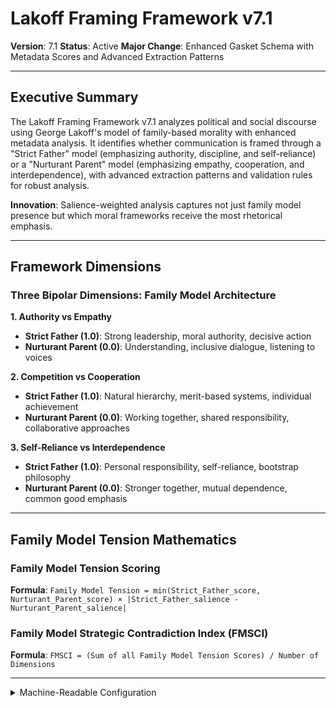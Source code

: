 # Lakoff Framing Framework v7.1

**Version**: 7.1
**Status**: Active
**Major Change**: Enhanced Gasket Schema with Metadata Scores and Advanced Extraction Patterns

---

## Executive Summary

The Lakoff Framing Framework v7.1 analyzes political and social discourse using George Lakoff's model of family-based morality with enhanced metadata analysis. It identifies whether communication is framed through a "Strict Father" model (emphasizing authority, discipline, and self-reliance) or a "Nurturant Parent" model (emphasizing empathy, cooperation, and interdependence), with advanced extraction patterns and validation rules for robust analysis.

**Innovation**: Salience-weighted analysis captures not just family model presence but which moral frameworks receive the most rhetorical emphasis.

---

## Framework Dimensions

### **Three Bipolar Dimensions: Family Model Architecture**

**1. Authority vs Empathy**
- **Strict Father (1.0)**: Strong leadership, moral authority, decisive action
- **Nurturant Parent (0.0)**: Understanding, inclusive dialogue, listening to voices

**2. Competition vs Cooperation**  
- **Strict Father (1.0)**: Natural hierarchy, merit-based systems, individual achievement
- **Nurturant Parent (0.0)**: Working together, shared responsibility, collaborative approaches

**3. Self-Reliance vs Interdependence**
- **Strict Father (1.0)**: Personal responsibility, self-reliance, bootstrap philosophy  
- **Nurturant Parent (0.0)**: Stronger together, mutual dependence, common good emphasis

---

## Family Model Tension Mathematics

### **Family Model Tension Scoring**

**Formula**: `Family Model Tension = min(Strict_Father_score, Nurturant_Parent_score) × |Strict_Father_salience - Nurturant_Parent_salience|`

### **Family Model Strategic Contradiction Index (FMSCI)**

**Formula**: `FMSCI = (Sum of all Family Model Tension Scores) / Number of Dimensions`

---

<details><summary>Machine-Readable Configuration</summary>

```json
{
  "name": "lakoff_framing_v7_1",
  "version": "v7.1",
  "display_name": "Lakoff Framing Framework v7.1",
  "analysis_variants": {
    "default": {
      "description": "Complete salience-weighted family model analysis with raw analysis log output.",
      "analysis_prompt": "Phase 1: Cognitive Priming: You are an expert in cognitive linguistics and political psychology, specializing in Lakoff's family model theory across diverse cultural contexts. Phase 2: Framework Methodology: Your task is to analyze the text using the Lakoff Framing Framework v7.1, which measures family model patterns through three bipolar dimensions. Phase 3: Operational Definitions: Evaluate three bipolar dimensions on a scale from Strict Father (1.0) to Nurturant Parent (0.0): Authority vs. Empathy, Competition vs. Cooperation, and Self-Reliance vs. Interdependence. Each dimension receives a score (0.0-1.0), salience weight (0.0-1.0), and confidence rating (0.0-1.0). Phase 4: Scoring Protocol: For each dimension, provide ONLY: (1) score (0.0-1.0), (2) salience (0.0-1.0), (3) confidence (0.0-1.0), (4) evidence quotes with justification. Phase 5: Raw Analysis Log Requirements: Your response must be a raw analysis log containing dimensional scores, evidence, and reasoning - NO JSON structure or derived calculations. Phase 6: Output Specification: Return raw analysis log with dimensional scores only - NO calculations of tension scores or FMSCI (these will be computed by code)."
    }
  },
  "dimension_groups": {
    "family_model_axes": ["authority_vs_empathy", "competition_vs_cooperation", "self_reliance_vs_interdependence"]
  },
  "calculation_spec": {
    "family_model_tension_mathematics": "Family model tension quantification for bipolar dimensions using formula: Family Model Tension = min(dimension_score, 1.0 - dimension_score) × |salience_effect|.",
    "family_model_tensions": {
      "authority_empathy_tension": "min(authority_vs_empathy_score, 1.0 - authority_vs_empathy_score) * authority_vs_empathy_salience",
      "competition_cooperation_tension": "min(competition_vs_cooperation_score, 1.0 - competition_vs_cooperation_score) * competition_vs_cooperation_salience",
      "self_reliance_interdependence_tension": "min(self_reliance_vs_interdependence_score, 1.0 - self_reliance_vs_interdependence_score) * self_reliance_vs_interdependence_salience"
    },
    "family_model_strategic_contradiction_index": "(authority_empathy_tension + competition_cooperation_tension + self_reliance_interdependence_tension) / 3"
  },
  "reliability_rubric": {
    "cronbachs_alpha": {
      "excellent": [0.80, 1.0],
      "good": [0.70, 0.79],
      "acceptable": [0.60, 0.69],
      "poor": [0.0, 0.59]
    },
    "notes": "Defines quality thresholds for framework reliability. The Synthesis Agent uses this for automated fit assessment."
  },
  "gasket_schema": {
    "version": "7.1",
    "extraction_method": "intelligent_extractor",
    "target_keys": [
      "authority_vs_empathy_score",
      "competition_vs_cooperation_score",
      "self_reliance_vs_interdependence_score",
      "authority_vs_empathy_salience",
      "competition_vs_cooperation_salience",
      "self_reliance_vs_interdependence_salience",
      "authority_vs_empathy_confidence",
      "competition_vs_cooperation_confidence",
      "self_reliance_vs_interdependence_confidence"
    ],
    "extraction_patterns": {
      "authority_vs_empathy_score": ["authority.{0,20}vs.{0,20}empathy.{0,20}score", "authority.{0,20}empathy.{0,20}score", "authority.{0,20}score"],
      "competition_vs_cooperation_score": ["competition.{0,20}vs.{0,20}cooperation.{0,20}score", "competition.{0,20}cooperation.{0,20}score", "competition.{0,20}score"],
      "self_reliance_vs_interdependence_score": ["self.{0,20}reliance.{0,20}vs.{0,20}interdependence.{0,20}score", "self.{0,20}reliance.{0,20}score", "interdependence.{0,20}score"],
      "authority_vs_empathy_salience": ["authority.{0,20}vs.{0,20}empathy.{0,20}salience", "authority.{0,20}empathy.{0,20}salience", "authority.{0,20}salience"],
      "competition_vs_cooperation_salience": ["competition.{0,20}vs.{0,20}cooperation.{0,20}salience", "competition.{0,20}cooperation.{0,20}salience", "competition.{0,20}salience"],
      "self_reliance_vs_interdependence_salience": ["self.{0,20}reliance.{0,20}vs.{0,20}interdependence.{0,20}salience", "self.{0,20}reliance.{0,20}salience", "interdependence.{0,20}salience"],
      "authority_vs_empathy_confidence": ["authority.{0,20}vs.{0,20}empathy.{0,20}confidence", "authority.{0,20}empathy.{0,20}confidence", "authority.{0,20}confidence"],
      "competition_vs_cooperation_confidence": ["competition.{0,20}vs.{0,20}cooperation.{0,20}confidence", "competition.{0,20}cooperation.{0,20}confidence", "competition.{0,20}confidence"],
      "self_reliance_vs_interdependence_confidence": ["self.{0,20}reliance.{0,20}vs.{0,20}interdependence.{0,20}confidence", "self.{0,20}reliance.{0,20}confidence", "interdependence.{0,20}confidence"]
    },
    "validation_rules": {
      "required_fields": [
        "authority_vs_empathy_score", "competition_vs_cooperation_score", "self_reliance_vs_interdependence_score"
      ],
      "score_ranges": {"min": 0.0, "max": 1.0},
      "metadata_ranges": {
        "salience": {"min": 0.0, "max": 1.0},
        "confidence": {"min": 0.0, "max": 1.0}
      },
      "fallback_strategy": "use_default_values"
    }
  },
  "raw_analysis_log_format": {
    "description": "Raw analysis log containing dimensional scores, evidence, and reasoning without structured JSON",
    "content": "Free-form text with family model analysis including scores, evidence quotes, and qualitative reasoning"
  }
}
```

</details>